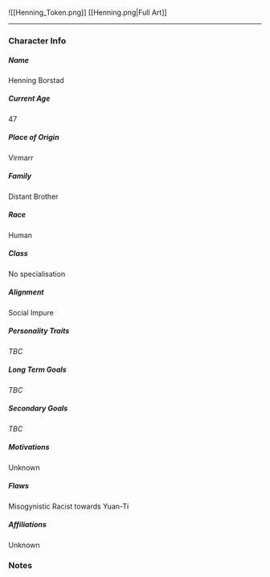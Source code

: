 ![[Henning_Token.png]]
[[Henning.png|Full Art]]

---
### Character Info

##### Name 
Henning Borstad 

##### Current Age
47

##### Place of Origin
Virmarr

##### Family
Distant Brother

##### Race
Human

##### Class
No specialisation

##### Alignment
Social Impure

##### Personality Traits
*TBC*

##### Long Term Goals
*TBC*

##### Secondary Goals
*TBC*

##### Motivations
Unknown

##### Flaws
Misogynistic
Racist towards Yuan-Ti

##### Affiliations
Unknown

### Notes

